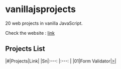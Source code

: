# vanillajsprojects

20 web projects in vanilla JavaScript.

Check the website : [link](https://jagritparajuli.github.io/vanillajsprojects/)

## Projects List

|#|Projects|Link|
|Sn|:---: |:---: |
|01|Form Validator|[>](https://jagritparajuli.github.io/vanillajsprojects/form-validator/index.html)|

